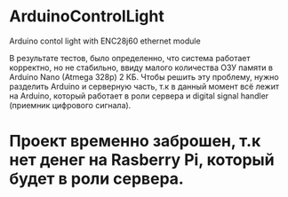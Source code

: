 # ArduinoControlLight
Arduino contol light with ENC28j60 ethernet module

В результате тестов, было определенно, что система работает корректно, но не стабильно, ввиду малого количества ОЗУ памяти в Arduino Nano (Atmega 328p) 2 КБ.
Чтобы решить эту проблему, нужно разделить Arduino и серверную часть, т.к в данный момент всё лежит на Arduino, который работает в роли сервера и digital signal handler (приемник цифрового сигнала).

# Проект временно заброшен, т.к нет денег на Rasberry Pi, который будет в роли сервера.
